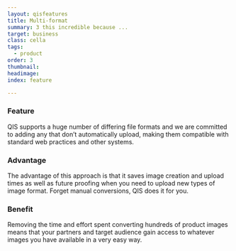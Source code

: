 ```yaml
---
layout: qisfeatures
title: Multi-format
summary: 3 this incredible because ...
target: business
class: cella
tags:
  - product
order: 3
thumbnail:
headimage:
index: feature

---
```


### Feature ###

QIS supports a huge number of differing file formats and we are committed to adding any that don’t automatically upload, making them compatible with standard web practices and other systems.

### Advantage ###

The advantage of this approach is that it saves image creation and upload times as well as future proofing when you need to upload new types of image format. Forget manual conversions, QIS does it for you.

### Benefit ###

Removing the time and effort spent converting hundreds of product images means that your partners and target audience gain access to whatever images you have available in a very easy way.
